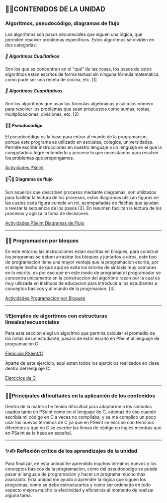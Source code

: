 ## 💾📝CONTENIDOS DE LA UNIDAD

### Algoritmos, pseudocódigo, diagramas de flujo

Los algoritmos son pasos secuneciales que siguen una lógica, que permiten resolver problemas específicos.
Estos algoritmos se dividen en dos categorías: 

##### 🔡 Algoritmos Cualitativos

Son los que se concentran en el "qué" de las cosas, los pasos de estos algoritmos estan escritos de forma textual sin ninguna fórmula matemática, como pude ser una receta de cocina, etc. [1]

##### 🔢 Algoritmos Cuantitativos

Son los algoritmos que usan las fórmulas algebraicas y cálculos número para resolver los problemas que sean propuestos como sumas, restas, multiplicaciones, divisiones, etc. [2]

#### 📝🧠 Pseudocódigo 

El pseudocódigo es la base para entrar al mundo de la programacion, porque este programa es utilizado en escuelas, colegios, universidades. Permite escribir instrucciones en nuestro lenguaje a un lenguaje en el que la computadora logre entenderlo y procese lo que necesitamos para resolver los problemas que propongamos.

[Actividades PSeint](https://drive.google.com/drive/folders/1RzWP6Gr5CPKaEf53AyLn-GCuPNheCflT?usp=sharing)

#### 💠👇🌊 Diagrama de flujo

Son aquellos que describen procesos mediante diagramas, son utilizados para facilitar la lectura de los procesos, estos diagramas utilizan figuras en las cuales cada figura cumple un rol, acompañadas de flechas que ayudan a revisar la secuencia de los pasos [3]. En resumen facilitan la lectura de los procesos y agiliza la toma de decisiones. 

[Actividades PSeint Diagramas de Flujo](https://drive.google.com/drive/folders/12pXgqAJp3yEe0kTQveeYL6HXcfKj0qNv?usp=sharing)

---

### 🦺🧱 Programacion por bloques 

En este entorno las instrucciones estan escritas en bloques, para construir los programas se deben arrastrar los bloques y juntarlos a otros, este tipo de programacion tiene una mayor ventaja que la programacion escrita, por el simple hecho de que aqui se evita los errores de sintaxis muy comunes en lo escrito, es por eso que en este modo de programar el programador se concentra unicamente en la construccion del algoritmo razon por la cual es muy utilizada en instituos de educacion para introducir a los estudiantes a conceptos basicos y al mundo de la progrmacion. [4]

[Actividades Programacion por Bloques](https://drive.google.com/drive/folders/1BkyhZvw1LZubSUEDsrqpakbkp0FwE_FZ?usp=sharing)

---

### 💡Ejemplos de algoritmos con estructuras lineales/secuenciales

Para esta sección elegí un algoritmo que permita calcular el promedio de las notas de un estudiante, pasara de estar escrito en PSeint al lenguaje de programación C.

[Ejericicio PSeint/C](https://drive.google.com/drive/folders/1eZEG4GpI1JA795921ehuytX2KHslluqt?usp=sharing)

Aparte de este ejercicio, aqui estan todos los ejercicios realizados en clase dentro del lenguaje C:

[Ejercicios de C](https://drive.google.com/drive/folders/1WwCeyrolFfQ_Y8z_QAtsYR6tsRsWBmhv?usp=sharing)

---

### 🤔🛑Principales dificultades en la aplicación de los contenidos

Dentro de la materia he tenido dificultad para adaptarme a los simbolos usados tanto en PSeint como en el lenguaje de C, ademas de eso cuando escribia mi código en C a veces no compilaba, y se me complico un poco usar los nuevos términos de C ya que en PSeint se escribe con términos diferentes y que en C se escribe las lineas de código en inglés mientras que en PSeint se lo hace en español.

---


### ✨✍️ Reflexión crítica de los aprendizajes de la unidad

Para finalizar, en esta unidad he aprendido muchos términos nuevos y los conceptos básicos de la programacion, como del pseudocodigo se puede pasar al lenguaje de programacion y hacer un programa mucho más avanzado. Esta unidad me ayudo a aprender la lógica que siguen los programas, como se debe estructurarlos y como ser ordenado en todo aspecto mejora mucho la efectividad y eficiencia al momento de realizar alguna tarea.



